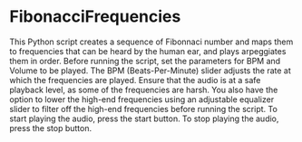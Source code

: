 # FibonacciFrequencies
This Python script creates a sequence of Fibonnaci number and maps them to frequencies that can be heard by the human ear, and plays arpeggiates them in order.
Before running the script, set the parameters for BPM and Volume to be played. The BPM (Beats-Per-Minute) slider adjusts the rate at which the frequencies are played.
Ensure that the audio is at a safe playback level, as some of the frequencies are harsh. 
You also have the option to lower the high-end frequencies using an adjustable equalizer slider to filter off the high-end frequencies before running the script. 
To start playing the audio, press the start button. 
To stop playing the audio, press the stop button. 
